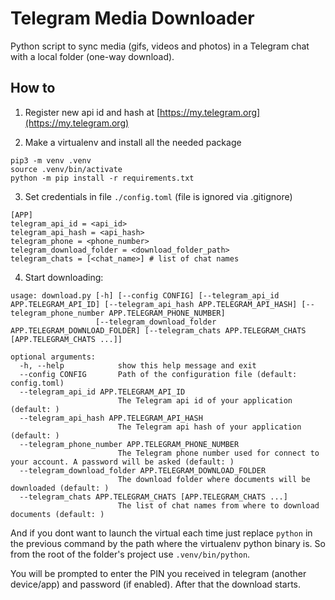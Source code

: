 # Telegram Media Downloader

Python script to sync media (gifs, videos and photos) in a Telegram chat with a local folder (one-way download).

## How to

1. Register new api id and hash at [https://my.telegram.org](https://my.telegram.org)

2. Make a virtualenv and install all the needed package

```
pip3 -m venv .venv
source .venv/bin/activate
python -m pip install -r requirements.txt
```

3. Set credentials in file `./config.toml` (file is ignored via .gitignore)

```
[APP]
telegram_api_id = <api_id>
telegram_api_hash = <api_hash>
telegram_phone = <phone_number>
telegram_download_folder = <download_folder_path>
telegram_chats = [<chat_name>] # list of chat names
```

4. Start downloading:

```
usage: download.py [-h] [--config CONFIG] [--telegram_api_id APP.TELEGRAM_API_ID] [--telegram_api_hash APP.TELEGRAM_API_HASH] [--telegram_phone_number APP.TELEGRAM_PHONE_NUMBER]
                   [--telegram_download_folder APP.TELEGRAM_DOWNLOAD_FOLDER] [--telegram_chats APP.TELEGRAM_CHATS [APP.TELEGRAM_CHATS ...]]

optional arguments:
  -h, --help            show this help message and exit
  --config CONFIG       Path of the configuration file (default: config.toml)
  --telegram_api_id APP.TELEGRAM_API_ID
                        The Telegram api id of your application (default: )
  --telegram_api_hash APP.TELEGRAM_API_HASH
                        The Telegram api hash of your application (default: )
  --telegram_phone_number APP.TELEGRAM_PHONE_NUMBER
                        The Telegram phone number used for connect to your account. A password will be asked (default: )
  --telegram_download_folder APP.TELEGRAM_DOWNLOAD_FOLDER
                        The download folder where documents will be downloaded (default: )
  --telegram_chats APP.TELEGRAM_CHATS [APP.TELEGRAM_CHATS ...]
                        The list of chat names from where to download documents (default: )
```

And if you dont want to launch the virtual each time just replace `python` in the previous command by the path where the virtualenv python binary is.
So from the root of the folder's project use `.venv/bin/python`.

You will be prompted to enter the PIN you received in telegram (another device/app) and password (if enabled). After that the download starts.